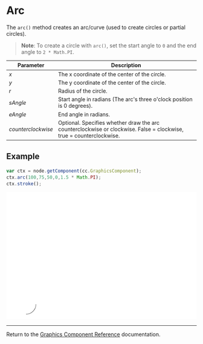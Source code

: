 # Arc

The `arc()` method creates an arc/curve (used to create circles or partial circles).

> __Note__: To create a circle with `arc()`, set the start angle to `0` and the end angle to `2 * Math.PI`.

| Parameter | Description |
| -------------- | ----------- |
| *x* | The x coordinate of the center of the circle. |
| *y* | The y coordinate of the center of the circle. |
| *r* | Radius of the circle. |
| *sAngle* | Start angle in radians (The arc's three o'clock position is 0 degrees). |
| *eAngle* | End angle in radians. |
| *counterclockwise* | Optional. Specifies whether draw the arc counterclockwise or clockwise. False = clockwise, true = counterclockwise. |

## Example

```javascript
var ctx = node.getComponent(cc.GraphicsComponent);
ctx.arc(100,75,50,0,1.5 * Math.PI);
ctx.stroke();
```

<a href="arc.png"><img src="arc.png"></a>

<hr>

Return to the [Graphics Component Reference](../graphics.md) documentation.
